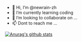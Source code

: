 - 👋 Hi, I’m @newrain-zh
- 🌱 I’m currently learning coding
- 💞️ I’m looking to collaborate on ...
- 📫 Dont to reach me ...

<!---
newrain-zh/newrain-zh is a ✨ special ✨ repository because its `README.md` (this file) appears on your GitHub profile.
You can click the Preview link to take a look at your changes.
--->
[![Anurag's github stats](//p3-juejin.byteimg.com/tos-cn-i-k3u1fbpfcp/1188110e11c84be89e6c60130622635a~tplv-k3u1fbpfcp-zoom-1.image)](https://github.com/newrain-zh/github-readme-stats)
